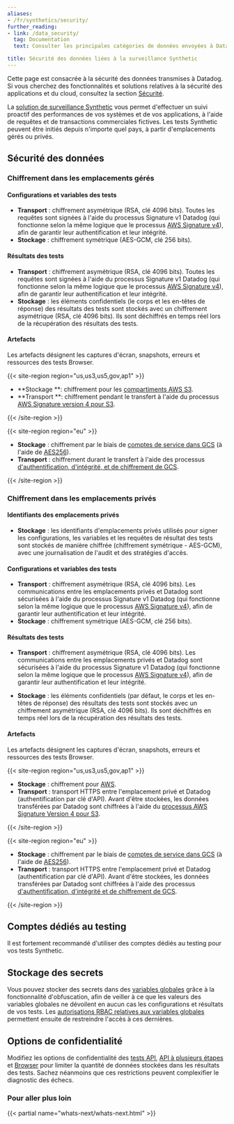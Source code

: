 ```yaml
---
aliases:
- /fr/synthetics/security/
further_reading:
- link: /data_security/
  tag: Documentation
  text: Consulter les principales catégories de données envoyées à Datadog

title: Sécurité des données liées à la surveillance Synthetic
---
```


<div class="alert alert-info">Cette page est consacrée à la sécurité des données transmises à Datadog. Si vous cherchez des fonctionnalités et solutions relatives à la sécurité des applications et du cloud, consultez la section <a href="/security/" target="_blank">Sécurité</a>.</div>

La [solution de surveillance Synthetic][2] vous permet d'effectuer un suivi proactif des performances de vos systèmes et de vos applications, à l'aide de requêtes et de transactions commerciales fictives. Les tests Synthetic peuvent être initiés depuis n'importe quel pays, à partir d'emplacements gérés ou privés.

## Sécurité des données

### Chiffrement dans les emplacements gérés

#### Configurations et variables des tests

* **Transport** : chiffrement asymétrique (RSA, clé 4096 bits). Toutes les requêtes sont signées à l'aide du processus Signature v1 Datadog (qui fonctionne selon la même logique que le processus [AWS Signature v4][3]), afin de garantir leur authentification et leur intégrité.
* **Stockage** : chiffrement symétrique (AES-GCM, clé 256 bits).

#### Résultats des tests

* **Transport** : chiffrement asymétrique (RSA, clé 4096 bits). Toutes les requêtes sont signées à l'aide du processus Signature v1 Datadog (qui fonctionne selon la même logique que le processus [AWS Signature v4][3]), afin de garantir leur authentification et leur intégrité.
* **Stockage** : les éléments confidentiels (le corps et les en-têtes de réponse) des résultats des tests sont stockés avec un chiffrement asymétrique (RSA, clé 4096 bits). Ils sont déchiffrés en temps réel lors de la récupération des résultats des tests.

#### Artefacts

Les artefacts désignent les captures d'écran, snapshots, erreurs et ressources des tests Browser.

{{< site-region region="us,us3,us5,gov,ap1" >}}

* **Stockage **: chiffrement pour les [compartiments AWS S3][1].
* **Transport **: chiffrement pendant le transfert à l'aide du processus [AWS Signature version 4 pour S3][2].

[1]: https://docs.aws.amazon.com/AmazonS3/latest/userguide/bucket-encryption.html
[2]: https://docs.aws.amazon.com/AmazonS3/latest/userguide/network-isolation.html

{{< /site-region >}}

{{< site-region region="eu" >}}

* **Stockage** : chiffrement par le biais de [comptes de service dans GCS][1] (à l'aide de [AES256][2]).
* **Transport** : chiffrement durant le transfert à l'aide des processus [d'authentification, d'intégrité, et de chiffrement de GCS][3].

[1]: https://cloud.google.com/storage/docs/encryption/customer-managed-keys
[2]: https://cloud.google.com/security/encryption-at-rest/default-encryption
[3]: https://cloud.google.com/security/encryption-in-transit/resources/encryption-in-transit-whitepaper.pdf

{{< /site-region >}}

### Chiffrement dans les emplacements privés

#### Identifiants des emplacements privés

* **Stockage** : les identifiants d'emplacements privés utilisés pour signer les configurations, les variables et les requêtes de résultat des tests sont stockés de manière chiffrée (chiffrement symétrique - AES-GCM), avec une journalisation de l'audit et des stratégies d'accès.

#### Configurations et variables des tests

* **Transport** : chiffrement asymétrique (RSA, clé 4096 bits). Les communications entre les emplacements privés et Datadog sont sécurisées à l'aide du processus Signature v1 Datadog (qui fonctionne selon la même logique que le processus [AWS Signature v4][3]), afin de garantir leur authentification et leur intégrité.
* **Stockage** : chiffrement symétrique (AES-GCM, clé 256 bits).

#### Résultats des tests

* **Transport** : chiffrement asymétrique (RSA, clé 4096 bits). Les communications entre les emplacements privés et Datadog sont sécurisées à l'aide du processus Signature v1 Datadog (qui fonctionne selon la même logique que le processus [AWS Signature v4][3]), afin de garantir leur authentification et leur intégrité.

* **Stockage** : les éléments confidentiels (par défaut, le corps et les en-têtes de réponse) des résultats des tests sont stockés avec un chiffrement asymétrique (RSA, clé 4096 bits). Ils sont déchiffrés en temps réel lors de la récupération des résultats des tests.

#### Artefacts

Les artefacts désignent les captures d'écran, snapshots, erreurs et ressources des tests Browser.

{{< site-region region="us,us3,us5,gov,ap1" >}}

* **Stockage** : chiffrement pour [AWS][1].
* **Transport** : transport HTTPS entre l'emplacement privé et Datadog (authentification par clé d'API). Avant d'être stockées, les données transférées par Datadog sont chiffrées à l'aide du [processus AWS Signature Version 4 pour S3][2].

[1]: https://docs.aws.amazon.com/AmazonS3/latest/userguide/bucket-encryption.html
[2]: https://docs.aws.amazon.com/AmazonS3/latest/userguide/network-isolation.html

{{< /site-region >}}

{{< site-region region="eu" >}}

* **Stockage** : chiffrement par le biais de [comptes de service dans GCS][1] (à l'aide de [AES256][2]).
* **Transport** : transport HTTPS entre l'emplacement privé et Datadog (authentification par clé d'API). Avant d'être stockées, les données transférées par Datadog sont chiffrées à l'aide des processus [d'authentification, d'intégrité et de chiffrement de GCS][3].

[1]: https://cloud.google.com/storage/docs/encryption/customer-managed-keys
[2]: https://cloud.google.com/security/encryption-at-rest/default-encryption
[3]: https://cloud.google.com/security/encryption-in-transit/resources/encryption-in-transit-whitepaper.pdf

{{< /site-region >}}

## Comptes dédiés au testing

Il est fortement recommandé d'utiliser des comptes dédiés au testing pour vos tests Synthetic.

## Stockage des secrets

Vous pouvez stocker des secrets dans des [variables globales][4] grâce à la fonctionnalité d'obfuscation, afin de veiller à ce que les valeurs des variables globales ne dévoilent en aucun cas les configurations et résultats de vos tests. Les [autorisations RBAC relatives aux variables globales][5] permettent ensuite de restreindre l'accès à ces dernières.

## Options de confidentialité

Modifiez les options de confidentialité des [tests API][6], [API à plusieurs étapes][7] et [Browser][8] pour limiter la quantité de données stockées dans les résultats des tests. Sachez néanmoins que ces restrictions peuvent complexifier le diagnostic des échecs.

### Pour aller plus loin

{{< partial name="whats-next/whats-next.html" >}}

[1]: /fr/data_security/
[2]: /fr/synthetics/
[3]: https://docs.aws.amazon.com/general/latest/gr/signature-version-4.html
[4]: /fr/synthetics/settings/?tab=specifyvalue#global-variables
[5]: /fr/account_management/rbac/permissions/#synthetic-monitoring
[6]: /fr/synthetics/api_tests/http_tests?tab=privacy#define-request
[7]: /fr/synthetics/multistep?tab=privacy#define-the-request
[8]: /fr/synthetics/browser_tests/?tab=privacy#test-configuration
